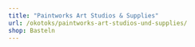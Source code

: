 ```yaml
---
title: "Paintworks Art Studios & Supplies"
url: /okotoks/paintworks-art-studios-und-supplies/
shop: Basteln
---
```

